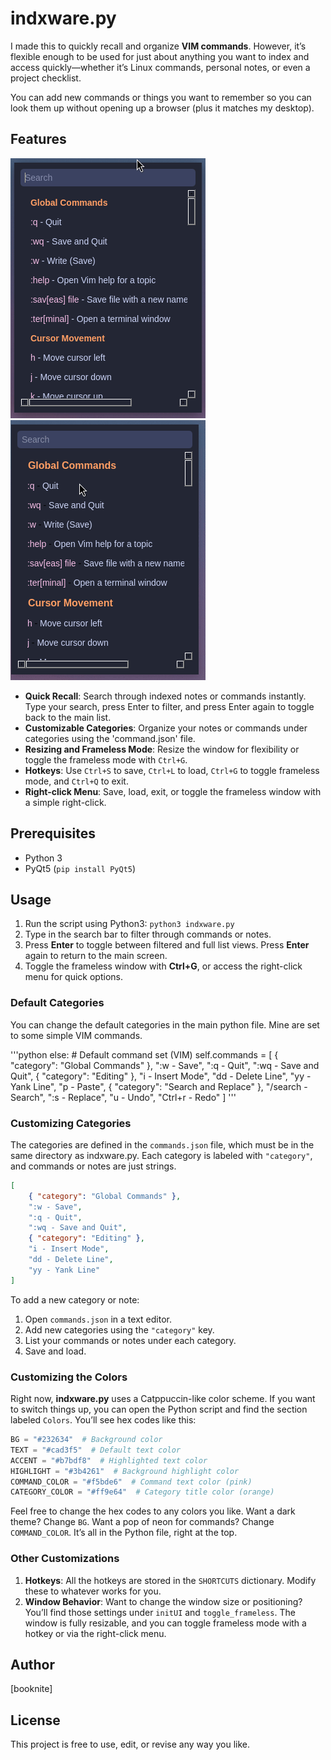 
# indxware.py

I made this to quickly recall and organize **VIM commands**. However, it’s flexible enough to be used for just about anything you want to index and access quickly—whether it’s Linux commands, personal notes, or even a project checklist.

You can add new commands or things you want to remember so you can look them up without opening up a browser (plus it matches my desktop).

## Features

![indxware.py](indxware-demo-1.gif)
![indxware.py](indxware-demo-2.gif)

* **Quick Recall**: Search through indexed notes or commands instantly. Type your search, press Enter to filter, and press Enter again to toggle back to the main list.
* **Customizable Categories**: Organize your notes or commands under categories using the 'command.json' file.
* **Resizing and Frameless Mode**: Resize the window for flexibility or toggle the frameless mode with `Ctrl+G`. 
* **Hotkeys**: Use `Ctrl+S` to save, `Ctrl+L` to load, `Ctrl+G` to toggle frameless mode, and `Ctrl+Q` to exit.
* **Right-click Menu**: Save, load, exit, or toggle the frameless window with a simple right-click.

## Prerequisites

* Python 3
* PyQt5 (`pip install PyQt5`)

## Usage

1. Run the script using Python3: 
   `python3 indxware.py`
2. Type in the search bar to filter through commands or notes.
3. Press **Enter** to toggle between filtered and full list views. Press **Enter** again to return to the main screen.
4. Toggle the frameless window with **Ctrl+G**, or access the right-click menu for quick options.

### Default Categories

You can change the default categories in the main python file. Mine are set to some simple VIM commands.

'''python
        else:
            # Default command set (VIM)
            self.commands = [
                { "category": "Global Commands" },
                ":w - Save",
                ":q - Quit",
                ":wq - Save and Quit",
                { "category": "Editing" },
                "i - Insert Mode",
                "dd - Delete Line",
                "yy - Yank Line",
                "p - Paste",
                { "category": "Search and Replace" },
                "/search - Search",
                ":s - Replace",
                "u - Undo",
                "Ctrl+r - Redo"
            ]
'''
### Customizing Categories

The categories are defined in the `commands.json` file, which must be in the same directory as indxware.py. 
Each category is labeled with `"category"`, and commands or notes are just strings.

```json
[
    { "category": "Global Commands" },
    ":w - Save",
    ":q - Quit",
    ":wq - Save and Quit",
    { "category": "Editing" },
    "i - Insert Mode",
    "dd - Delete Line",
    "yy - Yank Line"
]
```

To add a new category or note:
1. Open `commands.json` in a text editor.
2. Add new categories using the `"category"` key.
3. List your commands or notes under each category.
4. Save and load.

### Customizing the Colors

Right now, **indxware.py** uses a Catppuccin-like color scheme. If you want to switch things up, you can open the Python script and find the section labeled `Colors`. 
You’ll see hex codes like this:

```python
BG = "#232634"  # Background color
TEXT = "#cad3f5"  # Default text color
ACCENT = "#b7bdf8"  # Highlighted text color
HIGHLIGHT = "#3b4261"  # Background highlight color
COMMAND_COLOR = "#f5bde6"  # Command text color (pink)
CATEGORY_COLOR = "#ff9e64"  # Category title color (orange)
```

Feel free to change the hex codes to any colors you like. Want a dark theme? Change `BG`. Want a pop of neon for commands? Change `COMMAND_COLOR`. It’s all in the Python file, right at the top.

### Other Customizations

1. **Hotkeys**: All the hotkeys are stored in the `SHORTCUTS` dictionary. Modify these to whatever works for you.
2. **Window Behavior**: Want to change the window size or positioning? You’ll find those settings under `initUI` and `toggle_frameless`. The window is fully resizable, and you can toggle frameless mode with a hotkey or via the right-click menu.

## Author

[booknite]

## License

This project is free to use, edit, or revise any way you like. 
